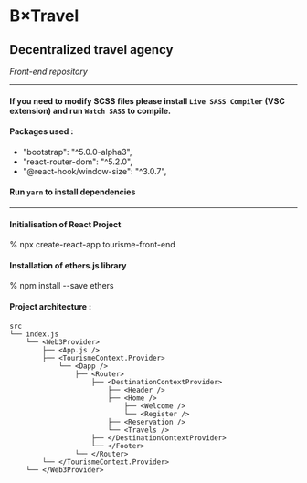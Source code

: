 # B×Travel

## Decentralized travel agency

_Front-end repository_

<hr/>

#### If you need to modify SCSS files please install `Live SASS Compiler` (VSC extension) and run `Watch SASS` to compile.

#### Packages used :

- "bootstrap": "^5.0.0-alpha3",
- "react-router-dom": "^5.2.0",
- "@react-hook/window-size": "^3.0.7",

#### Run `yarn` to install dependencies

<hr/>

####    Initialisation of React Project

% npx create-react-app tourisme-front-end

#### Installation of ethers.js library

% npm install --save ethers

#### Project architecture :

```
src
└── index.js
    └── <Web3Provider>
        ├── <App.js />
        ├── <TourismeContext.Provider>
            └── <Dapp />
                ├── <Router>
                    ├── <DestinationContextProvider>
                        ├── <Header />
                        ├── <Home />
                            ├── <Welcome />
                            └── <Register />
                        ├── <Reservation />
                        └── <Travels />
                    ├── </DestinationContextProvider>
                    └── </Footer>
                └── </Router>
        └── </TourismeContext.Provider>
    └── </Web3Provider>

```
